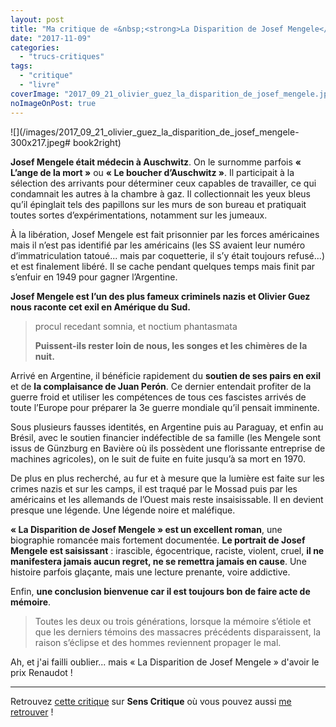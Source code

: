 ```yaml
---
layout: post
title: "Ma critique de «&nbsp;<strong>La Disparition de Josef Mengele</strong>&nbsp;» d’<em>Olivier Guez</em>"
date: "2017-11-09"
categories: 
  - "trucs-critiques"
tags: 
  - "critique"
  - "livre"
coverImage: "2017_09_21_olivier_guez_la_disparition_de_josef_mengele.jpeg"
noImageOnPost: true
---
```


![](/images/2017_09_21_olivier_guez_la_disparition_de_josef_mengele-300x217.jpeg# book2right)

**Josef Mengele était médecin à Auschwitz**. On le surnomme parfois **« L’ange de la mort »** ou **« Le boucher d’Auschwitz »**. Il participait à la sélection des arrivants pour déterminer ceux capables de travailler, ce qui condamnait les autres à la chambre à gaz. Il collectionnait les yeux bleus qu’il épinglait tels des papillons sur les murs de son bureau et pratiquait toutes sortes d’expérimentations, notamment sur les jumeaux.

À la libération, Josef Mengele est fait prisonnier par les forces américaines mais il n’est pas identifié par les américains (les SS avaient leur numéro d’immatriculation tatoué... mais par coquetterie, il s’y était toujours refusé...) et est finalement libéré. Il se cache pendant quelques temps mais finit par s’enfuir en 1949 pour gagner l’Argentine.

**Josef Mengele est l’un des plus fameux criminels nazis et Olivier Guez nous raconte cet exil en Amérique du Sud.**

<blockquote class="citation"><div>
	<p>procul recedant somnia, et noctium phantasmata</p>
	<p><strong>Puissent-ils rester loin de nous, les songes et les chimères de la nuit.</strong></p>
</div></blockquote>

Arrivé en Argentine, il bénéficie rapidement du **soutien de ses pairs en exil** et de **la complaisance de Juan Perón**. Ce dernier entendait profiter de la guerre froid et utiliser les compétences de tous ces fascistes arrivés de toute l’Europe pour préparer la 3e guerre mondiale qu’il pensait imminente.

Sous plusieurs fausses identités, en Argentine puis au Paraguay, et enfin au Brésil, avec le soutien financier indéfectible de sa famille (les Mengele sont issus de Günzburg en Bavière où ils possèdent une florissante entreprise de machines agricoles), on le suit de fuite en fuite jusqu’à sa mort en 1970.

De plus en plus recherché, au fur et à mesure que la lumière est faite sur les crimes nazis et sur les camps, il est traqué par le Mossad puis par les américains et les allemands de l’Ouest mais reste insaisissable. Il en devient presque une légende. Une légende noire et maléfique.

**« La Disparition de Josef Mengele » est un excellent roman**, une biographie romancée mais fortement documentée. **Le portrait de Josef Mengele est saisissant** : irascible, égocentrique, raciste, violent, cruel, **il ne manifestera jamais aucun regret, ne se remettra jamais en cause**. Une histoire parfois glaçante, mais une lecture prenante, voire addictive.

Enfin, **une conclusion bienvenue car il est toujours bon de faire acte de mémoire**.

<blockquote class="citation">Toutes les deux ou trois générations, lorsque la mémoire s’étiole et que les derniers témoins des massacres précédents disparaissent, la raison s’éclipse et des hommes reviennent propager le mal.</blockquote>

Ah, et j'ai failli oublier... mais « La Disparition de Josef Mengele » d'avoir le prix Renaudot !

* * *

Retrouvez [cette critique](https://www.senscritique.com/livre/La_Disparition_de_Josef_Mengele/critique/142627502) sur **Sens Critique** où vous pouvez aussi [me retrouver](http://www.senscritique.com/Arnaud_Malon) !
